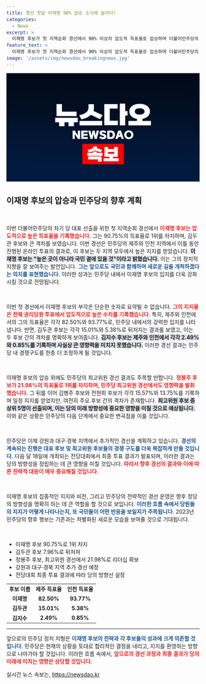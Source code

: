 ```yaml
---
title: 경선 첫날 이재명 90% 압승 소식에 놀라다!
categories:
  - News
excerpt: >
  이재명 후보가 첫 지역순회 경선에서 90% 이상의 압도적 득표율로 압승하며 더불어민주당의 새로운 대표로 떠오르다! 늘 국민 곁에 있겠다는 그의 다짐은 어떤 변화를 예고할까?
feature_text: >
  이재명 후보가 첫 지역순회 경선에서 90% 이상의 압도적 득표율로 압승하며 더불어민주당의 새로운 대표로 떠오르다! 늘 국민 곁에 있겠다는 그의 다짐은 어떤 변화를 예고할까?
image: '/assets/img/newsdao_breakingnews.jpg'
---
```


<p><img src="/assets/img/newsdao_breakingnews.jpg" alt="firstkoreanews 속보" /></p>

<h2 data-ke-size="size26">이재명 후보의 압승과 민주당의 향후 계획</h2>

<p data-ke-size="size16">&nbsp;</p>

<p>이번 더불어민주당의 차기 당 대표 선출을 위한 첫 지역순회 경선에서 <b><span style="color: #ee2323;">이재명 후보는 압도적으로 높은 득표율을 기록했습니다.</span></b> 그는 90.75%의 득표율로 1위를 차지하며, 김두관 후보와 큰 격차를 보였습니다. 이번 경선은 민주당의 제주와 인천 지역에서 이틀 동안 진행된 온라인 투표의 결과로, 이 후보는 두 지역 모두에서 높은 지지를 받았습니다. <b><span style="background-color: #21538527;">이재명 후보는 "높은 곳이 아니라 국민 곁에 있을 것"이라고 밝혔습니다.</span></b> 이는 그의 정치적 지향을 잘 보여주는 발언입니다. <b><span style="color: #1a5490;">그는 앞으로도 국민과 함께하며 새로운 길을 개척하겠다는 의지를 표현했습니다.</span></b> 이러한 성과는 민주당 내에서 이재명 후보의 입지를 더욱 강화시킬 것으로 전망됩니다.</p>

<p data-ke-size="size16">&nbsp;</p>

<p>이번 첫 경선에서 이재명 후보의 부각은 단순한 숫자로 요약될 수 없습니다. <b><span style="color: #ee2323;">그의 지지율은 전체 권리당원 투표에서 압도적으로 높은 수치를 기록했습니다.</span></b> 특히, 제주와 인천에서의 그의 득표율은 각각 82.50%와 93.77%로, 민주당 내에서의 강력한 입지를 나타냅니다. 반면, 김두관 후보는 각각 15.01%와 5.38%로 뒤처지는 결과를 보였고, 이는 두 후보 간의 격차를 명확하게 보여줍니다. <b><span style="background-color: #21538527;">김지수 후보는 제주와 인천에서 각각 2.49%와 0.85%를 기록하며 사실상 큰 영향력을 미치지 못했습니다.</span></b> 이러한 경선 결과는 민주당 내 경쟁구도를 한층 더 조정하게 될 것입니다.</p>

<p data-ke-size="size16">&nbsp;</p>

<p>이재명 후보의 압승 외에도 민주당의 최고위원 경선 결과도 주목할 만합니다. <b><span style="color: #ee2323;">정봉주 후보가 21.98%의 득표율로 1위를 차지하며, 민주당 최고위원 경선에서도 영향력을 발휘했습니다.</span></b> 그 뒤를 이어 김병주 후보와 전현희 후보가 각각 15.57%와 13.75%를 기록하며 일정 지지를 얻었지만, 여전히 주요 후보 간의 격차가 존재합니다. <b><span style="background-color: #21538527;">최고위원 후보 중 상위 5명이 선출되며, 이는 당의 미래 방향성에 중요한 영향을 미칠 것으로 예상됩니다.</span></b> 이와 같은 상황은 민주당의 다음 단계에서 중요한 변곡점을 이룰 것입니다.</p>

<p data-ke-size="size16">&nbsp;</p>

<p>민주당은 이제 강원과 대구·경북 지역에서 추가적인 경선을 계획하고 있습니다. <b><span style="color: #1a5490;">경선의 계속되는 진행은 대표 후보 및 최고위원 후보들의 경쟁 구도를 더욱 복잡하게 만들 것입니다.</span></b> 다음 달 18일에 개최되는 전당대회에서 최종 투표 결과가 발표되며, 이러한 결과는 당의 방향성을 정립하는 데 큰 영향을 미칠 것입니다. <b><span style="color: #ee2323;">따라서 향후 경선의 결과와 이에 따른 전략적 대응이 매우 중요해질 것입니다.</span></b></p>

<p data-ke-size="size16">&nbsp;</p>

<p>이재명 후보의 집중적인 지지와 비전, 그리고 민주당의 전략적인 경선 운영은 향후 정당의 방향성을 명확히 하는 데 큰 역할을 할 것으로 보입니다. <b><span style="color: #1a5490;">이러한 흐름 속에서 당원들의 지지가 어떻게 나타나는지, 또 국민들이 어떤 반응을 보일지가 주목됩니다.</span></b> 2023년 민주당의 향후 행보는 기존과는 차별화된 새로운 모습을 보여줄 것으로 기대됩니다. </p>

<p data-ke-size="size16">&nbsp;</p>

<ul>
    <li>이재명 후보 90.75%로 1위 차지</li>
    <li>김두관 후보 7.96%로 뒤처져</li>
    <li>정봉주 후보, 최고위원 경선에서 21.98%로 리더십 확보</li>
    <li>강원과 대구·경북 지역 추가 경선 예정</li>
    <li>전당대회 최종 투표 결과에 따라 당의 방향선 설정</li>
</ul>

<table>
    <tr>
        <td style="text-align: center; height: 17px;"><b>후보 이름</b></td>
        <td style="text-align: center; height: 17px;"><b>제주 득표율</b></td>
        <td style="text-align: center; height: 17px;"><b>인천 득표율</b></td>
    </tr>
    <tr>
        <td style="text-align: center; height: 17px;"><b>이재명</b></td>
        <td style="text-align: center; height: 17px;"><b>82.50%</b></td>
        <td style="text-align: center; height: 17px;"><b>93.77%</b></td>
    </tr>
    <tr>
        <td style="text-align: center; height: 17px;"><b>김두관</b></td>
        <td style="text-align: center; height: 17px;"><b>15.01%</b></td>
        <td style="text-align: center; height: 17px;"><b>5.38%</b></td>
    </tr>
    <tr>
        <td style="text-align: center; height: 17px;"><b>김지수</b></td>
        <td style="text-align: center; height: 17px;"><b>2.49%</b></td>
        <td style="text-align: center; height: 17px;"><b>0.85%</b></td>
    </tr>
</table>

<hr>

<p>앞으로의 민주당 정치 지형은 <b><span style="color: #1a5490;">이재명 후보의 전략과 각 후보들의 성과에 크게 의존할 것입니다.</span></b> 민주당은 현재의 상황을 토대로 합리적인 결정을 내리고, 지지를 환영하는 방향으로 나아가야 할 것입니다. 이러한 흐름 속에서, <b><span style="color: #ee2323;">앞으로의 경선 과정과 최종 결과가 당의 미래에 미치는 영향은 상당할 것입니다.</span></b></p>
실시간 뉴스 속보는, <a href="https://newsdao.kr" rel="dofollow">https://newsdao.kr</a>


